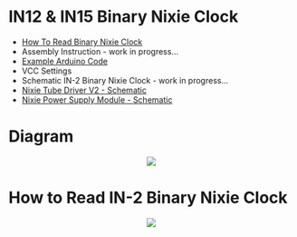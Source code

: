 # IN12 & IN15 Binary Nixie Clock

- <a href="https://github.com/marcinsaj/IN12-IN15-Binary-Nixie-Clock/blob/master/datasheet/How-To-Read-Binary-Nixie-Clock.pdf">How To Read Binary Nixie Clock</a>
- Assembly Instruction - work in progress...
- <a href="https://github.com/marcinsaj/IN12-IN15-Binary-Nixie-Clock/tree/master/example">Example Arduino Code</a>
- VCC Settings
- Schematic IN-2 Binary Nixie Clock - work in progress...
- <a href="https://github.com/marcinsaj/IN12-IN15-Binary-Nixie-Clock/blob/master/datasheet/Nixie-Tube-Driver-V2-Schematic.pdf">Nixie Tube Driver V2 - Schematic</a>
- <a href="https://github.com/marcinsaj/IN12-IN15-Binary-Nixie-Clock/blob/master/datasheet/Nixie-Module-Power-Supply-Schematic.pdf">Nixie Power Supply Module - Schematic</a>

# Diagram
<p align="center"><img src="https://github.com/marcinsaj/IN12-IN15-Binary-Nixie-Clock/blob/master/extras/IN12-IN15-Binary-Nixie-Clock.jpg"></p>

# How to Read IN-2 Binary Nixie Clock
<p align="center"><img src="https://github.com/marcinsaj/IN12-IN15-Binary-Nixie-Clock/blob/master/extras/How-To-Read-Binary-Nixie-Clock.jpg"></p>
